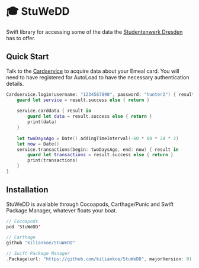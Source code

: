 # 🎓 StuWeDD

Swift library for accessing some of the data the [Studentenwerk Dresden](http://www.studentenwerk-dresden.de/) has to offer.



## Quick Start

Talk to the [Cardservice](www.studentenwerk-dresden.de/mensen/kartenservice/) to acquire data about your Emeal card. You will need to have registered for AutoLoad to have the necessary authentication details.

```swift
Cardservice.login(username: "1234567890", password: "hunter2") { result in
    guard let service = result.success else { return }
    
    service.carddata { result in
        guard let data = result.success else { return }
        print(data)
    }
    
    let twoDaysAgo = Date().addingTimeInterval(-60 * 60 * 24 * 2)
    let now = Date()
    service.transactions(begin: twoDaysAgo, end: now) { result in
        guard let transactions = result.success else { return }
        print(transactions)
    }
}
```



## Installation

StuWeDD is available through Cocoapods, Carthage/Punic and Swift Package Manager, whatever floats your boat.

```swift
// Cocoapods
pod 'StuWeDD'

// Carthage
github "kiliankoe/StuWeDD"

// Swift Package Manager
.Package(url: "https://github.com/kiliankoe/StuWeDD", majorVersion: 0)
```

